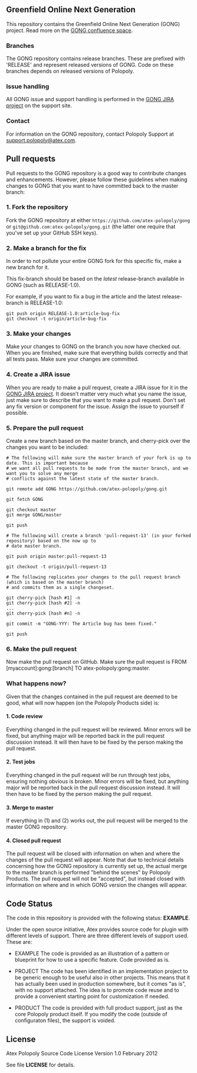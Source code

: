 ## Greenfield Online Next Generation

This repository contains the Greenfield Online Next Generation (GONG) project.
Read more on the [GONG confluence space](http://support.atex.com/confluence/display/GONG11 "GONG confluence space").

### Branches

The GONG repository contains release branches. These are prefixed with 'RELEASE' and represent released versions of GONG. Code on these branches depends on released versions of Polopoly.

### Issue handling

All GONG issue and support handling is performed in the [GONG JIRA project](http://support.polopoly.com/jira/browse/GONG "Greenfield Online Next Generation") on the support site.

### Contact

For information on the GONG repository, contact Polopoly Support at support.polopoly@atex.com.

## Pull requests

Pull requests to the GONG repository is a good way to contribute changes and enhancements. However, please follow these guidelines when making changes to GONG that you want to have committed back to the master branch:

### 1. Fork the repository

Fork the GONG repository at either `https://github.com/atex-polopoly/gong` or `git@github.com:atex-polopoly/gong.git` (the latter one require that you've set up your GitHub SSH keys).

### 2. Make a branch for the fix

In order to not pollute your entire GONG fork for this specific fix, make a new branch for it.

This fix-branch should be based on the *latest* release-branch available in GONG (such as RELEASE-1.0).

For example, if you want to fix a bug in the article and the latest release-branch is RELEASE-1.0:

```
git push origin RELEASE-1.0:article-bug-fix
git checkout -t origin/article-bug-fix
```

### 3. Make your changes

Make your changes to GONG on the branch you now have checked out. When you are finished, make sure that everything builds correctly and that all tests pass. Make sure your changes are committed.
 
### 4. Create a JIRA issue

When you are ready to make a pull request, create a JIRA issue for it in the [GONG JIRA project](http://support.polopoly.com/jira/browse/GONG "Greenfield Online Next Generation"). It doesn't matter very much what you name the issue, just make sure to describe that you want to make a pull request. Don't set any fix version or component for the issue. Assign the issue to yourself if possible.

### 5. Prepare the pull request

Create a new branch based on the master branch, and cherry-pick over the changes you want to be included:

```
# The following will make sure the master branch of your fork is up to date. This is important because
# we want all pull requests to be made from the master branch, and we want you to solve any merge
# conflicts against the latest state of the master branch.

git remote add GONG https://github.com/atex-polopoly/gong.git

git fetch GONG

git checkout master
git merge GONG/master

git push

# The following will create a branch 'pull-request-13' (in your forked repository) based on the now up to
# date master branch.
 
git push origin master:pull-request-13

git checkout -t origin/pull-request-13

# The following replicates your changes to the pull request branch (which is based on the master branch)
# and commits them as a single changeset.

git cherry-pick [hash #1] -n
git cherry-pick [hash #2] -n
...
git cherry-pick [hash #n] -n
 
git commit -m "GONG-YYY: The Article bug has been fixed."
 
git push
```

### 6. Make the pull request

Now make the pull request on GitHub. Make sure the pull request is FROM [myaccount]:gong:[branch] TO atex-polopoly:gong:master.

### What happens now?

Given that the changes contained in the pull request are deemed to be good, what will now happen (on the Polopoly Products side) is:

#### 1. Code review

Everything changed in the pull request will be reviewed. Minor errors will be fixed, but anything major will be reported back in the pull request discussion instead. It will then have to be fixed by the person making the pull request.

#### 2. Test jobs

Everything changed in the pull request will be run through test jobs, ensuring nothing obvious is broken. Minor errors will be fixed, but anything major will be reported back in the pull request discussion instead. It will then have to be fixed by the person making the pull request.

#### 3. Merge to master

If everything in (1) and (2) works out, the pull request will be merged to the master GONG repository.

#### 4. Closed pull request

The pull request will be closed with information on when and where the changes of the pull request will appear. Note that due to technical details concerning how the GONG repository is currently set up, the actual merge to the master branch is performed "behind the scenes" by Polopoly Products. The pull request will not be "accepted", but instead closed with information on where and in which GONG version the changes will appear.

## Code Status
The code in this repository is provided with the following status: **EXAMPLE**.

Under the open source initiative, Atex provides source code for plugin with different levels of support. There are three different levels of support used. These are:

- EXAMPLE
The code is provided as an illustration of a pattern or blueprint for how to use a specific feature. Code provided as is.

- PROJECT
The code has been identified in an implementation project to be generic enough to be useful also in other projects. This means that it has actually been used in production somewhere, but it comes "as is", with no support attached. The idea is to promote code reuse and to provide a convenient starting point for customization if needed.

- PRODUCT
The code is provided with full product support, just as the core Polopoly product itself.
If you modify the code (outside of configuraton files), the support is voided.

## License
Atex Polopoly Source Code License
Version 1.0 February 2012

See file **LICENSE** for details.

